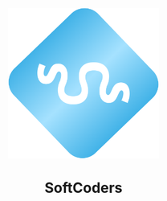 <h1 align="center">
  <br>
  <img src="logos/SC.png" width="300">
  <br>
  <br>
  SoftCoders
  <br>
</h1>


